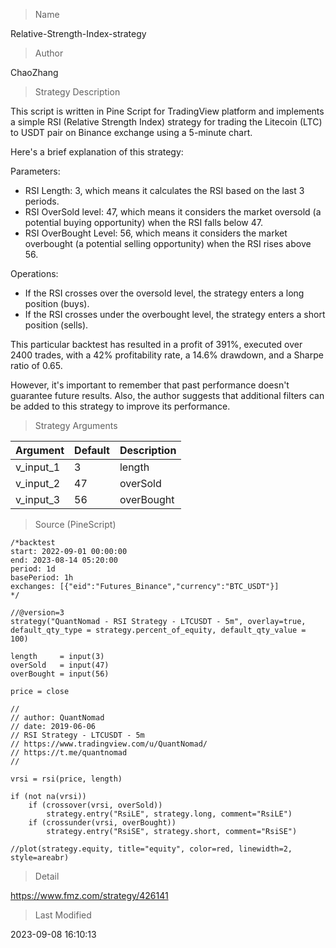 
> Name

Relative-Strength-Index-strategy

> Author

ChaoZhang

> Strategy Description


This script is written in Pine Script for TradingView platform and implements a simple RSI (Relative Strength Index) strategy for trading the Litecoin (LTC) to USDT pair on Binance exchange using a 5-minute chart.

Here's a brief explanation of this strategy:

Parameters:
- RSI Length: 3, which means it calculates the RSI based on the last 3 periods.
- RSI OverSold level: 47, which means it considers the market oversold (a potential buying opportunity) when the RSI falls below 47.
- RSI OverBought Level: 56, which means it considers the market overbought (a potential selling opportunity) when the RSI rises above 56.

Operations:
- If the RSI crosses over the oversold level, the strategy enters a long position (buys).
- If the RSI crosses under the overbought level, the strategy enters a short position (sells).

This particular backtest has resulted in a profit of 391%, executed over 2400 trades, with a 42% profitability rate, a 14.6% drawdown, and a Sharpe ratio of 0.65.

However, it's important to remember that past performance doesn't guarantee future results. Also, the author suggests that additional filters can be added to this strategy to improve its performance.

> Strategy Arguments



|Argument|Default|Description|
|----|----|----|
|v_input_1|3|length|
|v_input_2|47|overSold|
|v_input_3|56|overBought|


> Source (PineScript)

``` pinescript
/*backtest
start: 2022-09-01 00:00:00
end: 2023-08-14 05:20:00
period: 1d
basePeriod: 1h
exchanges: [{"eid":"Futures_Binance","currency":"BTC_USDT"}]
*/

//@version=3
strategy("QuantNomad - RSI Strategy - LTCUSDT - 5m", overlay=true, default_qty_type = strategy.percent_of_equity, default_qty_value = 100)

length     = input(3)
overSold   = input(47)
overBought = input(56)

price = close

// 
// author: QuantNomad
// date: 2019-06-06
// RSI Strategy - LTCUSDT - 5m
// https://www.tradingview.com/u/QuantNomad/
// https://t.me/quantnomad
//

vrsi = rsi(price, length)

if (not na(vrsi))
    if (crossover(vrsi, overSold))
        strategy.entry("RsiLE", strategy.long, comment="RsiLE")
    if (crossunder(vrsi, overBought))
        strategy.entry("RsiSE", strategy.short, comment="RsiSE")

//plot(strategy.equity, title="equity", color=red, linewidth=2, style=areabr)
```

> Detail

https://www.fmz.com/strategy/426141

> Last Modified

2023-09-08 16:10:13
